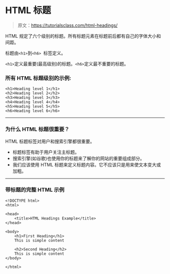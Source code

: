 # HTML 标题

> 原文：<https://tutorialsclass.com/html-headings/>

HTML 规定了六个级别的标题。所有标题元素在标题前后都有自己的字体大小和间距。

标题由`<h1>`到`<h6> `标签定义。

`<h1>`定义最重要(最高级别)的标题。`<h6>`定义最不重要的标题。

### 所有 HTML 标题级别的示例:

```
<h1>Heading level 1</h1>
<h2>Heading level 2</h2>
<h3>Heading level 3</h3>
<h4>Heading level 4</h4>
<h5>Heading level 5</h5>
<h6>Heading level 6</h6>
```

* * *

### 为什么 HTML 标题很重要？

HTML 标题标签对用户和搜索引擎都很重要。

*   标题标签有助于用户关注主标题。
*   搜索引擎(如谷歌)也使用你的标题来了解你的网站的重要组成部分。
*   我们应该使用 HTML 标题来定义标题内容。它不应该只是用来使文本变大或加粗。

* * *

### 带标题的完整 HTML 示例

```
<!DOCTYPE html>
<html>

<head>
    <title>HTML Headings Example</title>
</head>

<body>
    <h1>First Heading</h1>
    This is simple content

    <h2>Second Heading</h2>
    This is simple content 
</body>

</html>
```